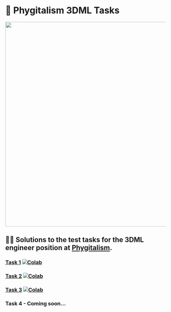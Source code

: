 # :crystal_ball: **Phygitalism 3DML Tasks**

<p align="center">
    <img src="https://hsto.org/getpro/habr/upload_files/749/374/712/74937471278fdc9a37195ef52cd4e4f3.jpg" width="640" height="640">
</p>

## :man_mechanic: Solutions to the test tasks for the 3DML engineer position at [Phygitalism](https://phygitalism.com/).

### [Task 1](https://github.com/tensorush/Phygitalism-3DML-Tasks/blob/master/Tasks/Task%201.ipynb) [![Colab](https://camo.githubusercontent.com/52feade06f2fecbf006889a904d221e6a730c194/68747470733a2f2f636f6c61622e72657365617263682e676f6f676c652e636f6d2f6173736574732f636f6c61622d62616467652e737667)](https://colab.research.google.com/github/tensorush/Phygitalism-3DML-Tasks/blob/main/Tasks/Task%201.ipynb)

### [Task 2](https://github.com/tensorush/Phygitalism-3DML-Tasks/blob/master/Tasks/Task%202.ipynb) [![Colab](https://camo.githubusercontent.com/52feade06f2fecbf006889a904d221e6a730c194/68747470733a2f2f636f6c61622e72657365617263682e676f6f676c652e636f6d2f6173736574732f636f6c61622d62616467652e737667)](https://colab.research.google.com/github/tensorush/Phygitalism-3DML-Tasks/blob/main/Tasks/Task%202.ipynb)

### [Task 3](https://github.com/tensorush/Phygitalism-3DML-Tasks/blob/master/Tasks/Task%203.ipynb) [![Colab](https://camo.githubusercontent.com/52feade06f2fecbf006889a904d221e6a730c194/68747470733a2f2f636f6c61622e72657365617263682e676f6f676c652e636f6d2f6173736574732f636f6c61622d62616467652e737667)](https://colab.research.google.com/github/tensorush/Phygitalism-3DML-Tasks/blob/main/Tasks/Task%203.ipynb)

### Task 4 - Coming soon...
